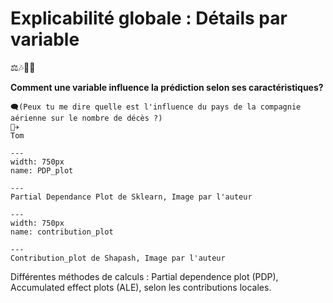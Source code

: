 # Explicabilité globale : Détails par variable
⚖️🎶🏳️‍🌈

**Comment une variable influence la prédiction selon ses caractéristiques?**

```
🗨️(Peux tu me dire quelle est l'influence du pays de la compagnie aérienne sur le nombre de décès ?)
👨‍✈️
Tom
```


```{figure} ../../../../assets/PDP_plot.png
---
width: 750px
name: PDP_plot

---
Partial Dependance Plot de Sklearn, Image par l'auteur
```


```{figure} ../../../../assets/contribution_plot.png
---
width: 750px
name: contribution_plot

---
Contribution_plot de Shapash, Image par l'auteur
```

Différentes méthodes de calculs : Partial dependence plot (PDP), Accumulated effect plots (ALE), selon les contributions locales.

